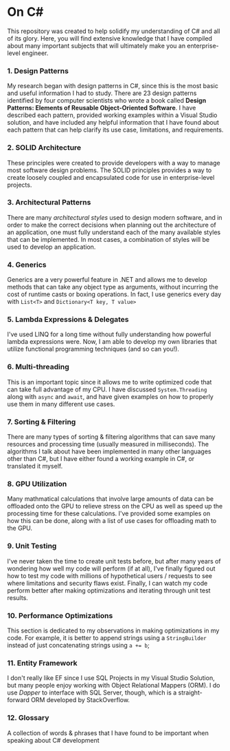 # On C#
This repository was created to help solidify my understanding of C# and all of its glory. Here, you will find extensive knowledge that I have compiled about many important subjects that will ultimately make you an enterprise-level engineer.

###  1. Design Patterns
My research began with design patterns in C#, since this is the most basic and useful information I had to study. There are 23 design patterns identified by four computer scientists who wrote a book called **Design Patterns: Elements of Reusable Object-Oriented Software**. I have described each pattern, provided working examples within a Visual Studio solution, and have included any helpful information that I have found about each pattern that can help clarify its use case, limitations, and requirements.

### 2. SOLID Architecture
These principles were created to provide developers with a way to manage most software design problems. The SOLID principles provides a way to create loosely coupled and encapsulated code for use in enterprise-level projects.

### 3. Architectural Patterns
There are many *architectural styles* used to design modern software, and in order to make the correct decisions when planning out the architecture of an application, one must fully understand each of the many available styles that can be implemented. In most cases, a combination of styles will be used to develop an application.

### 4. Generics
Generics are a very powerful feature in .NET and allows me to develop methods that can take any object type as arguments, without incurring the cost of runtime casts or boxing operations. In fact, I use generics every day with `List<T>` and `Dictionary<T key, T value>`

### 5. Lambda Expressions & Delegates
I've used LINQ for a long time without fully understanding how powerful lambda expressions were. Now, I am able to develop my own libraries that utilize functional programming techniques (and so can you!).

### 6. Multi-threading
This is an important topic since it allows me to write optimized code that can take full advantage of my CPU. I have discussed `System.Threading` along with `async` and `await`, and have given examples on how to properly use them in many different use cases.

### 7. Sorting & Filtering
There are many types of sorting & filtering algorithms that can save many resources and processing time (usually measured in milliseconds). The algorithms I talk about have been implemented in many other languages other than C#, but I have either found a working example in C#, or translated it myself.

### 8. GPU Utilization
Many mathmatical calculations that involve large amounts of data can be offloaded onto the GPU to relieve stress on the CPU as well as speed up the processing time for these calculations. I've provided some examples on how this can be done, along with a list of use cases for offloading math to the GPU.

### 9. Unit Testing
I've never taken the time to create unit tests before, but after many years of wondering how well my code will perform (if at all), I've finally figured out how to test my code with millions of hypothetical users / requests to see where limitations and security flaws exist. Finally, I can watch my code perform better after making optimizations and iterating through unit test results.

### 10. Performance Optimizations
This section is dedicated to my observations in making optimizations in my code. For example, it is better to append strings using a `StringBuilder` instead of just concatenating strings using `a += b`;

### 11. Entity Framework
I don't really like EF since I use SQL Projects in my Visual Studio Solution, but many people enjoy working with Object Relational Mappers (ORM). I do use *Dapper* to interface with SQL Server, though, which is a straight-forward ORM developed by StackOverflow.

### 12. Glossary
A collection of words & phrases that I have found to be important when speaking about C# development
